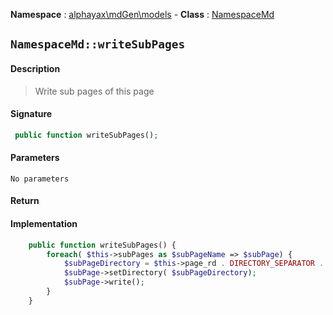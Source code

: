 **Namespace**  : [alphayax\mdGen\models](../__NAMESPACE__.md) -
**Class** : [NamespaceMd](__CLASS__.md)

## `NamespaceMd::writeSubPages`

#### Description

> Write sub pages of this page

#### Signature

```php
 public function writeSubPages();
```

#### Parameters

    No parameters

#### Return


#### Implementation

```php
    public function writeSubPages() {
        foreach( $this->subPages as $subPageName => $subPage) {
            $subPageDirectory = $this->page_rd . DIRECTORY_SEPARATOR . $subPageName;
            $subPage->setDirectory( $subPageDirectory);
            $subPage->write();
        }
    }

```
